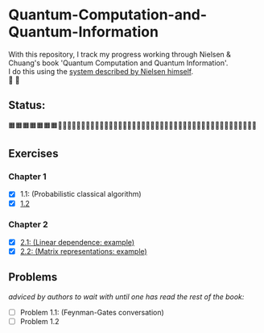 # Quantum-Computation-and-Quantum-Information
With this repository, I track my progress working through Nielsen & Chuang's book 'Quantum Computation and Quantum Information'.                                     
I do this using the [system described by Nielsen himself](http://augmentingcognition.com/ltm.html).                                                                 
:milky_way:
:open_book:
## Status:
:orange_square::orange_square::orange_square::orange_square::orange_square::orange_square::orange_square::black_square_button::black_square_button::black_square_button::black_square_button::black_square_button::black_square_button::black_square_button::black_square_button::black_square_button::black_square_button::black_square_button::black_square_button::black_square_button::black_square_button::black_square_button::black_square_button::black_square_button::black_square_button::black_square_button::black_square_button::black_square_button::black_square_button::black_square_button::black_square_button::black_square_button::black_square_button::black_square_button::black_square_button::black_square_button::black_square_button::black_square_button::black_square_button::black_square_button::black_square_button::black_square_button::black_square_button::black_square_button::black_square_button::black_square_button::black_square_button::black_square_button::black_square_button::black_square_button:

## Exercises
### Chapter 1 
- [x] 1.1: (Probabilistic classical algorithm)
- [x] [1.2](Ch1/ex1-2.md)
### Chapter 2
- [x] [2.1: (Linear dependence: example)](Ch2/ex2-1.md)
- [x] [2.2: (Matrix representations: example)](Ch2/ex2-2.md)
## Problems
*adviced by authors to wait with until one has read the rest of the book:*
- [ ] Problem 1.1: (Feynman-Gates conversation)
- [ ] Problem 1.2 
